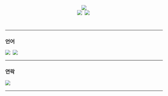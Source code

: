 <!--## Hi there 👋-->

<!--
**shynewsky/shynewsky** is a ✨ _special_ ✨ repository because its `README.md` (this file) appears on your GitHub profile.

Here are some ideas to get you started:

- 🔭 I’m currently working on ...
- 🌱 I’m currently learning ...
- 👯 I’m looking to collaborate on ...
- 🤔 I’m looking for help with ...
- 💬 Ask me about ...
- 📫 How to reach me: ...
- 😄 Pronouns: ...
- ⚡ Fun fact: ...
-->

<div align="center">
  <img src="https://capsule-render.vercel.app/api?type=waving&color=gradient&customColorList=20&height=250&section=header&text=Welcome%20to%20My%20Github&desc=I'm%20XYZ%20(zeize)&animation=fadeIn&fontColor=ffffff&fontSize=50&fontAlignY=25&descSize=40&descAlignY=50" />
</div>

<!--타이틀 부분
align="center" -- 가운데 정렬
type=waving -- 전체 형태
color=gradient -- 색상
customColorList=20 -- 색 팔레트 번호
height=250 -- 높이
section=header -- ?
text=Welcome%20to%20My%20Github -- 윗줄, 자간(%20) 
desc=I'm%20Saeha%20Yang -- 아랫줄, 자간(%20)
animation=fadeIn -- 모든 글자 등장 애니메이션
fontColor=ffffff -- 윗줄 글자 색상
fontSize=50 -- 윗줄 글자 크기
fontAlignY=25 -- 윗줄 글자 상하 위치
descSize=40 -- 아랫줄 글자 크기
descAlignY=50 -- 아랫줄 글자 상하 위치
" />
-->

<div align="center">
  <img src="https://github-readme-stats.vercel.app/api?username=shynewsky&show_icons=true&include_all_commits=true&hide_border=true&bg_color=879ee8,aa9fdb,cc9fce&title_color=fff&text_color=fff" />&nbsp
  <img src="https://github-readme-stats.vercel.app/api/top-langs/?username=shynewsky&layout=compact&hide_border=true&bg_color=879ee8,aa9fdb,cc9fce&title_color=fff&text_color=fff" />&nbsp
</div>

<!--깃허드 등급
username=shynewsky -- 참고할 계정
show_icons=true -- 아이콘 보여주기
include_all_commits=true -- 모든 커밋 포함시키기
hide_border=true -- 테두리 숨기기
bg_color=879ee8,aa9fdb,cc9fce -- 배경 색상(여러개 넣으면 순서대로 그라데이션)
title_color=fff -- 제목 글자 색상
text_color=fff -- 본문 글자 색상
-->

<!--많이 사용하는 언어
/top-langs/ -- 많이 사용하는 언어
username=shynewsky -- 참고할 계정
layout=compact -- normal, compact, donut, donut-vertical, pie
hide_border=true -- 테두리 숨기기
bg_color=879ee8,aa9fdb,cc9fce -- 배경 색상(여러개 넣으면 순서대로 그라데이션)
title_color=fff -- 제목 글자 색상
text_color=fff -- 본문 글자 색상
-->

<br> <!--띄어쓰기-->

---

<h3> 언어 </h3>
<div>
  <img src="https://img.shields.io/badge/python-20232a.svg?style=for-the-badge&logo=python&logoColor=3776AB" />&nbsp
  <img src="https://img.shields.io/badge/c++-20232a.svg?style=for-the-badge&logo=c++&logoColor=A8B9CC" />&nbsp
</div>


---

<h3> 연락 </h3>
<div>
  <img src="https://img.shields.io/badge/naver-20232a.svg?style=for-the-badge&logo=naver&logoColor=03C75A" />&nbsp
</div>

---

